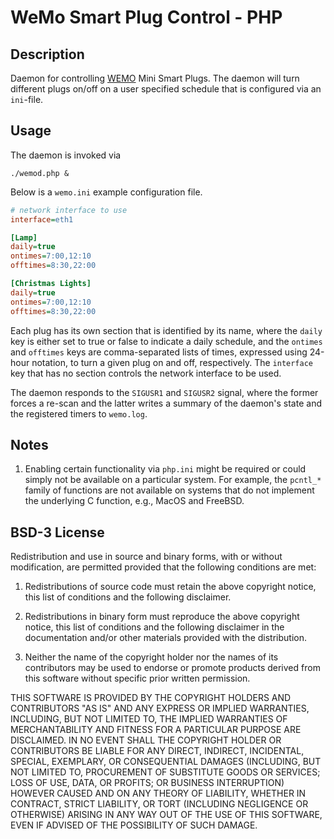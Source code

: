 # WeMo Smart Plug Control - PHP

## Description

Daemon for controlling [WEMO](https://www.wemo.com/products) Mini Smart Plugs. The daemon will turn different plugs on/off on a user specified schedule that is configured via an `ini`-file.

## Usage

The daemon is invoked via

```shell
./wemod.php &
```

Below is a `wemo.ini` example configuration file.

```INI
# network interface to use
interface=eth1

[Lamp]
daily=true
ontimes=7:00,12:10
offtimes=8:30,22:00

[Christmas Lights]
daily=true
ontimes=7:00,12:10
offtimes=8:30,22:00
```

Each plug has its own section that is identified by its name, where the `daily` key is either set to true or false to indicate a daily schedule, and the `ontimes` and `offtimes` keys are comma-separated lists of times, expressed using 24-hour notation, to turn a given plug on and off, respectively. The `interface` key that has no section controls the network interface to be used.

The daemon responds to the `SIGUSR1` and `SIGUSR2` signal, where the former forces a re-scan and the latter writes a summary of the daemon's state and the registered timers to `wemo.log`.

## Notes

1. Enabling certain functionality via `php.ini` might be required or could simply not be available on a particular system. For example, the `pcntl_*` family of functions are not available on systems that do not implement the underlying C function, e.g., MacOS and FreeBSD.

## BSD-3 License

Redistribution and use in source and binary forms, with or without modification, are permitted provided that the following conditions are met:

1. Redistributions of source code must retain the above copyright notice, this list of conditions and the following disclaimer.

2. Redistributions in binary form must reproduce the above copyright notice, this list of conditions and the following disclaimer in the documentation and/or other materials provided with the distribution.

3. Neither the name of the copyright holder nor the names of its contributors may be used to endorse or promote products derived from this software without specific prior written permission.

THIS SOFTWARE IS PROVIDED BY THE COPYRIGHT HOLDERS AND CONTRIBUTORS "AS IS" AND ANY EXPRESS OR IMPLIED WARRANTIES, INCLUDING, BUT NOT LIMITED TO, THE IMPLIED WARRANTIES OF MERCHANTABILITY AND FITNESS FOR A PARTICULAR PURPOSE ARE DISCLAIMED. IN NO EVENT SHALL THE COPYRIGHT HOLDER OR CONTRIBUTORS BE LIABLE FOR ANY DIRECT, INDIRECT, INCIDENTAL, SPECIAL, EXEMPLARY, OR CONSEQUENTIAL DAMAGES (INCLUDING, BUT NOT LIMITED TO, PROCUREMENT OF SUBSTITUTE GOODS OR SERVICES; LOSS OF USE, DATA, OR PROFITS; OR BUSINESS INTERRUPTION) HOWEVER CAUSED AND ON ANY THEORY OF LIABILITY, WHETHER IN CONTRACT, STRICT LIABILITY, OR TORT (INCLUDING NEGLIGENCE OR OTHERWISE) ARISING IN ANY WAY OUT OF THE USE OF THIS SOFTWARE, EVEN IF ADVISED OF THE POSSIBILITY OF SUCH DAMAGE.
